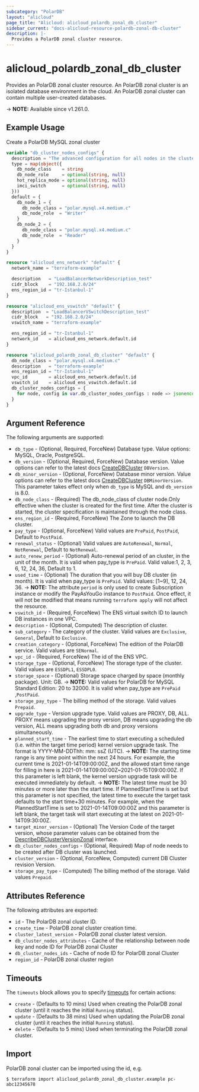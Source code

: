 ```yaml
---
subcategory: "PolarDB"
layout: "alicloud"
page_title: "Alicloud: alicloud_polardb_zonal_db_cluster"
sidebar_current: "docs-alicloud-resource-polardb-zonal-db-cluster"
description: |-
  Provides a PolarDB zonal cluster resource.
---
```


# alicloud_polardb_zonal_db_cluster

Provides an PolarDB zonal cluster resource. An PolarDB zonal cluster is an isolated database
environment in the cloud. An PolarDB zonal cluster can contain multiple user-created
databases.

-> **NOTE:** Available since v1.261.0.

## Example Usage

Create a PolarDB MySQL zonal cluster

```terraform
variable "db_cluster_nodes_configs" {
  description = "The advanced configuration for all nodes in the cluster except for the RW node, including db_node_class, hot_replica_mode, and imci_switch properties."
  type = map(object({
    db_node_class    = string
    db_node_role     = optional(string, null)
    hot_replica_mode = optional(string, null)
    imci_switch      = optional(string, null)
  }))
  default = {
    db_node_1 = {
      db_node_class = "polar.mysql.x4.medium.c"
      db_node_role  = "Writer"
    }
    db_node_2 = {
      db_node_class = "polar.mysql.x4.medium.c"
      db_node_role  = "Reader"
    }
  }
}

resource "alicloud_ens_network" "default" {
  network_name = "terraform-example"

  description   = "LoadBalancerNetworkDescription_test"
  cidr_block    = "192.168.2.0/24"
  ens_region_id = "tr-Istanbul-1"
}

resource "alicloud_ens_vswitch" "default" {
  description  = "LoadBalancerVSwitchDescription_test"
  cidr_block   = "192.168.2.0/24"
  vswitch_name = "terraform-example"

  ens_region_id = "tr-Istanbul-1"
  network_id    = alicloud_ens_network.default.id
}

resource "alicloud_polardb_zonal_db_cluster" "default" {
  db_node_class = "polar.mysql.x4.medium.c"
  description   = "terraform-example"
  ens_region_id = "tr-Istanbul-1"
  vpc_id        = alicloud_ens_network.default.id
  vswitch_id    = alicloud_ens_vswitch.default.id
  db_cluster_nodes_configs = {
    for node, config in var.db_cluster_nodes_configs : node => jsonencode({ for k, v in config : k => v if v != null })
  }
}
```

## Argument Reference

The following arguments are supported:

* `db_type` - (Optional, Required, ForceNew) Database type. Value options: MySQL, Oracle, PostgreSQL.
* `db_version` - (Optional, Required, ForceNew) Database version. Value options can refer to the latest docs [CreateDBCluster](https://www.alibabacloud.com/help/en/polardb/latest/createdbcluster-1) `DBVersion`.
* `db_minor_version` - (Optional, ForceNew) Database minor version. Value options can refer to the latest docs [CreateDBCluster](https://www.alibabacloud.com/help/en/polardb/latest/createdbcluster-1) `DBMinorVersion`. This parameter takes effect only when `db_type` is MySQL and `db_version` is 8.0.
* `db_node_class` - (Required) The db_node_class of cluster node.Only effective when the cluster is created for the first time. After the cluster is started, the cluster specification is maintained through the node class.
* `ens_region_id` - (Required, ForceNew) The Zone to launch the DB cluster.
* `pay_type` - (Optional, ForceNew) Valid values are `PrePaid`, `PostPaid`, Default to `PostPaid`.
* `renewal_status` - (Optional) Valid values are `AutoRenewal`, `Normal`, `NotRenewal`, Default to `NotRenewal`.
* `auto_renew_period` - (Optional) Auto-renewal period of an cluster, in the unit of the month. It is valid when pay_type is `PrePaid`. Valid value:1, 2, 3, 6, 12, 24, 36, Default to 1.
* `used_time` - (Optional) The duration that you will buy DB cluster (in month). It is valid when pay_type is `PrePaid`. Valid values: [1~9], 12, 24, 36.
-> **NOTE:** The attribute `period` is only used to create Subscription instance or modify the PayAsYouGo instance to `PostPaid`. Once effect, it will not be modified that means running `terraform apply` will not affect the resource.
* `vswitch_id` - (Required, ForceNew) The ENS virtual switch ID to launch DB instances in one VPC.
* `description` - (Optional, Computed) The description of cluster.
* `sub_category` - The category of the cluster. Valid values are `Exclusive`, `General`, Default to `Exclusive`.
* `creation_category` - (Optional, ForceNew) The edition of the PolarDB service. Valid values are `SENormal`.
* `vpc_id` - (Required, ForceNew) The id of the ENS VPC.
* `storage_type` - (Optional, ForceNew) The storage type of the cluster. Valid values are `ESSDPL1`, `ESSDPL0`.
* `storage_space` - (Optional) Storage space charged by space (monthly package). Unit: GB.
-> **NOTE:**  Valid values for PolarDB for MySQL Standard Edition: 20 to 32000. It is valid when pay_type are `PrePaid` ,`PostPaid`.
* `storage_pay_type` - The billing method of the storage. Valid values `Prepaid`.
* `upgrade_type` - Version upgrade type. Valid values are PROXY, DB, ALL. PROXY means upgrading the proxy version, DB means upgrading the db version, ALL means upgrading both db and proxy versions simultaneously.
* `planned_start_time` - The earliest time to start executing a scheduled (i.e. within the target time period) kernel version upgrade task. The format is YYYY-MM-DDThh: mm: ssZ (UTC).
-> **NOTE:** The starting time range is any time point within the next 24 hours. For example, the current time is 2021-01-14T09:00:00Z, and the allowed start time range for filling in here is 2021-01-14T09:00:00Z~2021-01-15T09:00:00Z. If this parameter is left blank, the kernel version upgrade task will be executed immediately by default.
-> **NOTE:** The latest time must be 30 minutes or more later than the start time. If PlannedStartTime is set but this parameter is not specified, the latest time to execute the target task defaults to the start time+30 minutes. For example, when the PlannedStartTime is set to 2021-01-14T09:00:00Z and this parameter is left blank, the target task will start executing at the latest on 2021-01-14T09:30:00Z.
* `target_minor_version` - (Optional) The Version Code of the target version, whose parameter values can be obtained from the [DescribeDBClusterVersionZonal](https://www.alibabacloud.com/help/en/polardb/api-polardb-2017-08-01-describedbclusterversionzonal) interface.
* `db_cluster_nodes_configs` - (Optional, Required) Map of node needs to be created after DB cluster was launched.
* `cluster_version` - (Optional, ForceNew, Computed) current DB Cluster revision Version.
* `storage_pay_type` - (Computed) The billing method of the storage. Valid values `Prepaid`.

## Attributes Reference

The following attributes are exported:

* `id` - The PolarDB zonal cluster ID.
* `create_time` - PolarDB zonal cluster creation time.  
* `cluster_latest_version` - PolarDB zonal cluster latest version.
* `db_cluster_nodes_attributes` - Cache of the relationship between node key and node ID for PolarDB zonal Cluster
* `db_cluster_nodes_ids` - Cache of node ID for PolarDB zonal Cluster
* `region_id`  - PolarDB zonal cluster region

## Timeouts

The `timeouts` block allows you to specify [timeouts](https://developer.hashicorp.com/terraform/language/resources/syntax#operation-timeouts) for certain actions:

* `create` - (Defaults to 10 mins) Used when creating the PolarDB zonal cluster (until it reaches the initial `Running` status).
* `update` - (Defaults to 38 mins) Used when updating the PolarDB zonal cluster (until it reaches the initial `Running` status).
* `delete` - (Defaults to 5 mins) Used when terminating the PolarDB zonal cluster.

## Import

PolarDB zonal cluster can be imported using the id, e.g.

```shell
$ terraform import alicloud_polardb_zonal_db_cluster.example pc-abc12345678
```
